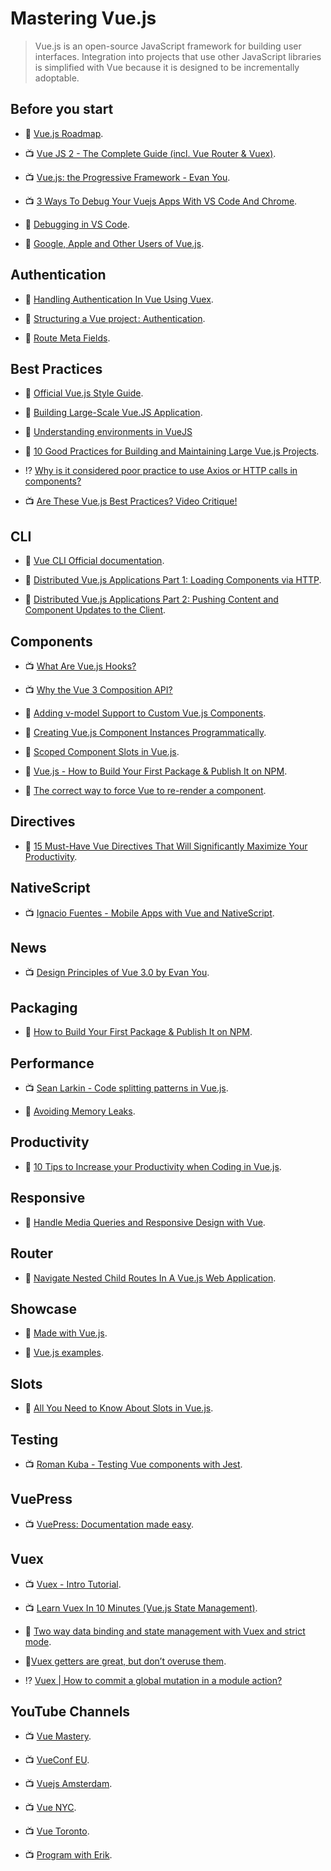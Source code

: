# Mastering Vue.js

> Vue.js is an open-source JavaScript framework for building user interfaces. Integration into projects that use other JavaScript libraries is simplified with Vue because it is designed to be incrementally adoptable.

## Before you start

- 🧠 [Vue.js Roadmap](https://github.com/vuejs/vue/projects/6).

- 📺 [Vue JS 2 - The Complete Guide (incl. Vue Router & Vuex)](https://www.udemy.com/vuejs-2-the-complete-guide/).

- 📺 [Vue.js: the Progressive Framework - Evan You](https://www.youtube.com/watch?v=p2P3z7p_zTI).

- 📺 [3 Ways To Debug Your Vuejs Apps With VS Code And Chrome](https://www.youtube.com/watch?v=lyGt1TmleoU).

- 📖 [Debugging in VS Code](https://vuejs.org/v2/cookbook/debugging-in-vscode.html).

- 📖 [Google, Apple and Other Users of Vue.js](https://medium.com/notonlycss/google-apple-and-other-users-of-vue-js-e4505359e5d5).

## Authentication

- 📖 [Handling Authentication In Vue Using Vuex](https://scotch.io/tutorials/handling-authentication-in-vue-using-vuex).

- 📖 [Structuring a Vue project : Authentication](https://medium.com/@zitko/structuring-a-vue-project-authentication-87032e5bfe16).

- 📖 [Route Meta Fields](https://router.vuejs.org/guide/advanced/meta.html).

## Best Practices

- 📖 [Official Vue.js Style Guide](https://vuejs.org/v2/style-guide/).

- 📖 [Building Large-Scale Vue.JS Application](https://stories.scandiweb.com/building-large-scale-vue-js-application-fec63b6e71e5).

- 📖 [Understanding environments in VueJS](https://medium.com/the-andela-way/understanding-environments-in-vuejs-74e94a139b8b)

- 📖 [10 Good Practices for Building and Maintaining Large Vue.js Projects](https://www.telerik.com/blogs/10-good-practices-building-maintaining-large-vuejs-projects).

- ⁉️ [Why is it considered poor practice to use Axios or HTTP calls in components?](https://stackoverflow.com/questions/45839198/why-is-it-considered-poor-practice-to-use-axios-or-http-calls-in-components)

- 📺 [Are These Vue.js Best Practices? Video Critique!](https://www.youtube.com/watch?v=38XnZ3EJqYQ)

## CLI

- 📖 [Vue CLI Official documentation](https://cli.vuejs.org/).

- 📖 [Distributed Vue.js Applications Part 1: Loading Components via HTTP](https://markus.oberlehner.net/blog/distributed-vue-applications-loading-components-via-http/).

- 📖 [Distributed Vue.js Applications Part 2: Pushing Content and Component Updates to the Client](https://markus.oberlehner.net/blog/distributed-vue-applications-pushing-content-and-component-updates-to-the-client/).

## Components

- 📺 [What Are Vue.js Hooks?](https://www.youtube.com/watch?v=9YKpx7h-Ass)

- 📺 [Why the Vue 3 Composition API?](https://www.youtube.com/watch?v=6HUjDKVn0e0)

- 📖 [Adding v-model Support to Custom Vue.js Components](https://alligator.io/vuejs/add-v-model-support/).

- 📖 [Creating Vue.js Component Instances Programmatically](https://css-tricks.com/creating-vue-js-component-instances-programmatically/).

- 📖 [Scoped Component Slots in Vue.js](https://alligator.io/vuejs/scoped-component-slots/).

- 📖 [Vue.js - How to Build Your First Package & Publish It on NPM](https://www.telerik.com/blogs/vuejs-how-to-build-your-first-package-publish-it-on-npm).

- 📖 [The correct way to force Vue to re-render a component](https://michaelnthiessen.com/force-re-render).

## Directives

- 📖 [15 Must-Have Vue Directives That Will Significantly Maximize Your Productivity](https://www.telerik.com/blogs/15-must-have-vue-directives-that-will-significantly-maximize-your-productivity).

## NativeScript

- 📺 [Ignacio Fuentes - Mobile Apps with Vue and NativeScript](https://www.youtube.com/watch?v=claDp19_aqA).

## News

- 📺 [Design Principles of Vue 3.0 by Evan You](https://www.youtube.com/watch?v=WLpLYhnGqPA).

## Packaging

- 📖 [How to Build Your First Package & Publish It on NPM](https://www.telerik.com/blogs/vuejs-how-to-build-your-first-package-publish-it-on-npm).

## Performance

- 📺 [Sean Larkin - Code splitting patterns in Vue.js](https://www.youtube.com/watch?v=rn97hCNQsKI).

- 📖 [Avoiding Memory Leaks](https://vuejs.org/v2/cookbook/avoiding-memory-leaks.html).

## Productivity

- 📖 [10 Tips to Increase your Productivity when Coding in Vue.js](https://www.telerik.com/blogs/10-tips-to-increase-your-productivity-when-coding-in-vuejs).

## Responsive

- 📖 [Handle Media Queries and Responsive Design with Vue](https://alligator.io/vuejs/vue-media-queries/).

## Router

- 📖 [Navigate Nested Child Routes In A Vue.js Web Application](https://www.thepolyglotdeveloper.com/2017/11/navigate-nested-child-routes-vuejs-web-application/).

## Showcase

- 📗 [Made with Vue.js](https://madewithvuejs.com/).

- 📗 [Vue.js examples](https://vuejsexamples.com/).

## Slots

- 📖 [All You Need to Know About Slots in Vue.js](https://www.telerik.com/blogs/all-you-need-to-know-about-slots-in-vuejs).

## Testing

- 📺 [Roman Kuba - Testing Vue components with Jest](https://www.youtube.com/watch?v=pqp0PsPBO_0).

## VuePress

- 📺 [VuePress: Documentation made easy](https://youtu.be/fkrQJzP3Yl4).

## Vuex

- 📺 [Vuex - Intro Tutorial](https://www.youtube.com/watch?v=_2_C9j-8CtM).

- 📺 [Learn Vuex In 10 Minutes (Vue.js State Management)](https://www.youtube.com/watch?v=LW9yIR4GoVU).

- 📖 [Two way data binding and state management with Vuex and strict mode](https://ypereirareis.github.io/blog/2017/04/25/vuejs-two-way-data-binding-state-management-vuex-strict-mode/).

- 📖[Vuex getters are great, but don’t overuse them](https://codeburst.io/vuex-getters-are-great-but-dont-overuse-them-9c946689b414).

- ⁉️ [Vuex | How to commit a global mutation in a module action?](https://stackoverflow.com/questions/44618440/vuex-how-to-commit-a-global-mutation-in-a-module-action)

## YouTube Channels

- 📺 [Vue Mastery](https://www.youtube.com/channel/UCa1zuotKU4Weuw_fLRnPv0A).

- 📺 [VueConf EU](https://www.youtube.com/channel/UC9dJjbYeXjirDYYVfUD3bSw).

- 📺 [Vuejs Amsterdam](https://www.youtube.com/channel/UCxV7lO6dUhpB-IyzmGuVgqg).

- 📺 [Vue NYC](https://www.youtube.com/channel/UCX4w2P-M4cuWQG0WKgU3TTQ).

- 📺 [Vue Toronto](https://www.youtube.com/channel/UCSrbuSqU7S-g9vydCLRYCZg).

- 📺 [Program with Erik](https://www.youtube.com/channel/UCshZ3rdoCLjDYuTR_RBubzw).
